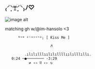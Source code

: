 ## ₍⸍⸌̣ʷ̣̫⸍̣⸌₎ﾉ♡ 

![image alt](https://files.catbox.moe/69tsvu.gif)

matching gh w/@im-hansolo <3

         
          ᴺᵒʷ ᵖˡᵃʸᶦⁿᵍ; [ Kiss Me ] 
                  
                         ♬
                        
             .ılılılllıılılıllllıılılllıllı.
       0:24 ─●──────── -3:29
               ⇄ ◃◃ ⅠⅠ ▹▹ ↻
